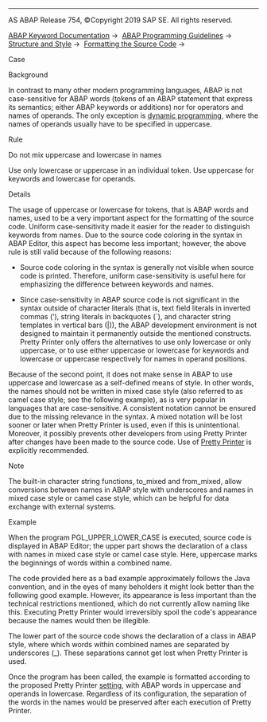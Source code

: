   

* * *

AS ABAP Release 754, ©Copyright 2019 SAP SE. All rights reserved.

[ABAP Keyword Documentation](javascript:call_link\('abenabap.htm'\)) →  [ABAP Programming Guidelines](javascript:call_link\('abenabap_pgl.htm'\)) →  [Structure and Style](javascript:call_link\('abenstructure_style_guidl.htm'\)) →  [Formatting the Source Code](javascript:call_link\('abenformatting_code_guidl.htm'\)) → 

Case

Background

In contrast to many other modern programming languages, ABAP is not case-sensitive for ABAP words (tokens of an ABAP statement that express its semantics; either ABAP keywords or additions) nor for operators and names of operands. The only exception is [dynamic programming](javascript:call_link\('abenref_types_objects_guidl.htm'\) "Guideline"), where the names of operands usually have to be specified in uppercase.

Rule

Do not mix uppercase and lowercase in names

Use only lowercase or uppercase in an individual token. Use uppercase for keywords and lowercase for operands.

Details

The usage of uppercase or lowercase for tokens, that is ABAP words and names, used to be a very important aspect for the formatting of the source code. Uniform case-sensitivity made it easier for the reader to distinguish keywords from names. Due to the source code coloring in the syntax in ABAP Editor, this aspect has become less important; however, the above rule is still valid because of the following reasons:

-   Source code coloring in the syntax is generally not visible when source code is printed. Therefore, uniform case-sensitivity is useful here for emphasizing the difference between keywords and names.

-   Since case-sensitivity in ABAP source code is not significant in the syntax outside of character literals (that is, text field literals in inverted commas (‘), string literals in backquotes (\`), and character string templates in vertical bars (|)), the ABAP development environment is not designed to maintain it permanently outside the mentioned constructs. Pretty Printer only offers the alternatives to use only lowercase or only uppercase, or to use either uppercase or lowercase for keywords and lowercase or uppercase respectively for names in operand positions.

Because of the second point, it does not make sense in ABAP to use uppercase and lowercase as a self-defined means of style. In other words, the names should not be written in mixed case style (also referred to as camel case style; see the following example), as is very popular in languages that are case-sensitive. A consistent notation cannot be ensured due to the missing relevance in the syntax. A mixed notation will be lost sooner or later when Pretty Printer is used, even if this is unintentional. Moreover, it possibly prevents other developers from using Pretty Printer after changes have been made to the source code. Use of [Pretty Printer](javascript:call_link\('abenuse_pretty_printer_guidl.htm'\) "Guideline") is explicitly recommended.

Note

The built-in character string functions, to\_mixed and from\_mixed, allow conversions between names in ABAP style with underscores and names in mixed case style or camel case style, which can be helpful for data exchange with external systems.

Example

When the program PGL\_UPPER\_LOWER\_CASE is executed, source code is displayed in ABAP Editor; the upper part shows the declaration of a class with names in mixed case style or camel case style. Here, uppercase marks the beginnings of words within a combined name.

The code provided here as a bad example approximately follows the Java convention, and in the eyes of many beholders it might look better than the following good example. However, its appearance is less important than the technical restrictions mentioned, which do not currently allow naming like this. Executing Pretty Printer would irreversibly spoil the code's appearance because the names would then be illegible.

The lower part of the source code shows the declaration of a class in ABAP style, where which words within combined names are separated by underscores (\_). These separations cannot get lost when Pretty Printer is used.

Once the program has been called, the example is formatted according to the proposed Pretty Printer [setting](javascript:call_link\('abenuse_pretty_printer_guidl.htm'\) "Guideline"), with ABAP words in uppercase and operands in lowercase. Regardless of its configuration, the separation of the words in the names would be preserved after each execution of Pretty Printer.